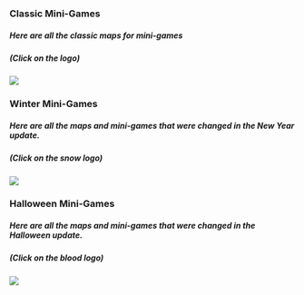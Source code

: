 ### Classic Mini-Games

##### Here are all the classic maps for mini-games

##### (Click on the logo)

[![](https://github.com/KoT0XleB/AutoEvent/blob/beta14.1-mer/Photos/MiniGames(mini).png)](https://github.com/KoT0XleB/AutoEvent/blob/beta14.1-mer/Docs/ClassicMiniGames.md)

### Winter Mini-Games

##### Here are all the maps and mini-games that were changed in the New Year update.

##### (Click on the snow logo)

[![](https://github.com/KoT0XleB/AutoEvent/blob/beta14.1-mer/Photos/MiniGames%20Winter(mini).png)](https://github.com/KoT0XleB/AutoEvent/blob/beta14.1-mer/Docs/NewYearMiniGames.md)

### Halloween Mini-Games

##### Here are all the maps and mini-games that were changed in the Halloween update.

##### (Click on the blood logo)

[![](https://github.com/RisottoMan/AutoEvent/blob/beta14.1-mer/Photos/MiniGames%20Halloween(mini).png)](https://github.com/KoT0XleB/AutoEvent/blob/beta14.1-mer/Docs/NewYearMiniGames.md)
